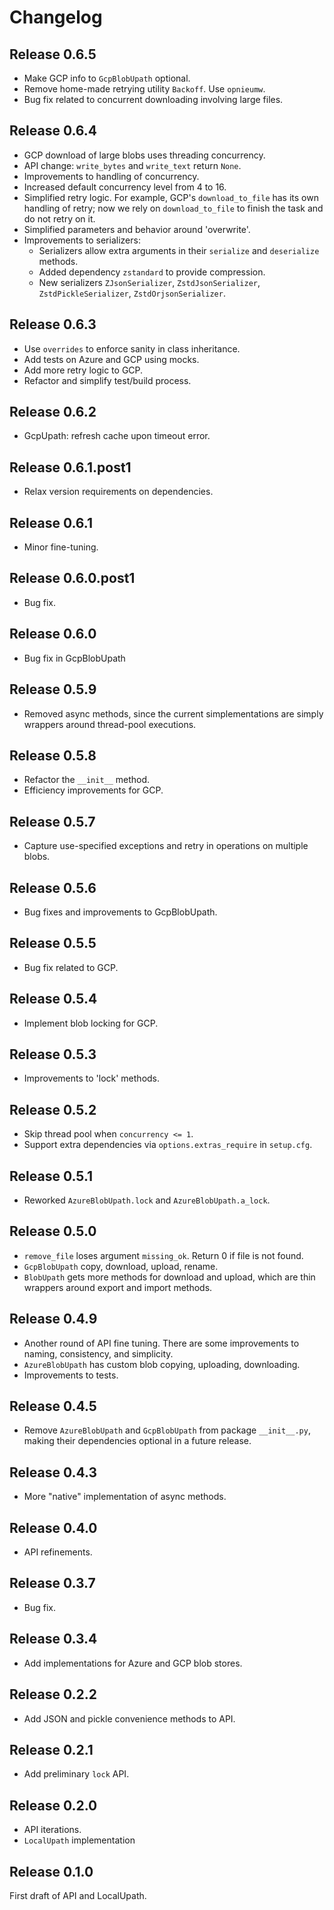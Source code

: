 # Changelog

## Release 0.6.5

- Make GCP info to `GcpBlobUpath` optional.
- Remove home-made retrying utility `Backoff`. Use `opnieumw`.
- Bug fix related to concurrent downloading involving large files.


## Release 0.6.4

- GCP download of large blobs uses threading concurrency.
- API change: `write_bytes` and `write_text` return `None`.
- Improvements to handling of concurrency.
- Increased default concurrency level from 4 to 16.
- Simplified retry logic. For example, GCP's `download_to_file` has its own
  handling of retry; now we rely on `download_to_file` to finish the task
  and do not retry on it.
- Simplified parameters and behavior around 'overwrite'.
- Improvements to serializers:
  - Serializers allow extra arguments in their `serialize` and `deserialize` methods.
  - Added dependency `zstandard` to provide compression.
  - New serializers `ZJsonSerializer`, `ZstdJsonSerializer`, `ZstdPickleSerializer`, `ZstdOrjsonSerializer`.


## Release 0.6.3

- Use `overrides` to enforce sanity in class inheritance.
- Add tests on Azure and GCP using mocks.
- Add more retry logic to GCP.
- Refactor and simplify test/build process.


## Release 0.6.2

- GcpUpath: refresh cache upon timeout error.


## Release 0.6.1.post1

- Relax version requirements on dependencies.


## Release 0.6.1

- Minor fine-tuning.


## Release 0.6.0.post1

- Bug fix.


## Release 0.6.0

- Bug fix in GcpBlobUpath


## Release 0.5.9

- Removed async methods, since the current simplementations are simply wrappers around thread-pool executions.


## Release 0.5.8

- Refactor the `__init__` method.
- Efficiency improvements for GCP.


## Release 0.5.7

- Capture use-specified exceptions and retry in operations on multiple blobs.


## Release 0.5.6

- Bug fixes and improvements to GcpBlobUpath.


## Release 0.5.5

- Bug fix related to GCP.


## Release 0.5.4

- Implement blob locking for GCP.


## Release 0.5.3

- Improvements to 'lock' methods.


## Release 0.5.2

- Skip thread pool when `concurrency <= 1`.
- Support extra dependencies via `options.extras_require` in `setup.cfg`.


## Release 0.5.1

- Reworked `AzureBlobUpath.lock` and `AzureBlobUpath.a_lock`.


## Release 0.5.0

- `remove_file` loses argument `missing_ok`. Return 0 if file is not found.
- `GcpBlobUpath` copy, download, upload, rename.
- `BlobUpath` gets more methods for download and upload, which are thin wrappers
  around export and import methods.


## Release 0.4.9

- Another round of API fine tuning. There are some improvements to naming,
  consistency, and simplicity.
- `AzureBlobUpath` has custom blob copying, uploading, downloading.
- Improvements to tests.


## Release 0.4.5

- Remove `AzureBlobUpath` and `GcpBlobUpath` from package `__init__.py`,
  making their dependencies optional in a future release.


## Release 0.4.3

- More "native" implementation of async methods.



## Release 0.4.0

- API refinements.


## Release 0.3.7

- Bug fix.


## Release 0.3.4

- Add implementations for Azure and GCP blob stores.


## Release 0.2.2

- Add JSON and pickle convenience methods to API.


## Release 0.2.1

- Add preliminary `lock` API.


## Release 0.2.0

- API iterations.
- `LocalUpath` implementation


## Release 0.1.0

First draft of API and LocalUpath.

